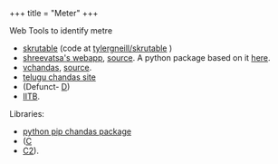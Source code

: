 +++
title = "Meter"
+++


Web Tools to identify metre

- [skrutable](http://skrutable.pythonanywhere.com/) (code at [tylergneill/skrutable](https://github.com/tylergneill/skrutable) )
- [shreevatsa's webapp](http://sanskritmetres.appspot.com/), [source](https://github.com/shreevatsa/sanskrit/). A python package based on it [here](https://github.com/sanskrit-coders/chandas).
- [vchandas](https://vchandas.netlify.app/), [source](https://github.com/vipranarayan14/vchandas).
- [telugu chandas site](http://chandam.apphb.com/?chandam)
- (Defunct- [D](http://sanskrit.sai.uni-heidelberg.de/Chanda/HTML/list_all.html))
- [IITB](http://www.cfilt.iitb.ac.in/mitweb/).

Libraries:

- [python pip chandas package](https://github.com/sanskrit-coders/chandas)
- ([C](http://sktutils.com/metricAnalyzerAction.do)
- [C2](http://code.google.com/p/sktutilities/)).


